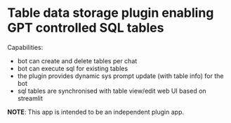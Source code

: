 # Table data storage plugin enabling GPT controlled SQL tables

Capabilities:
- bot can create and delete tables per chat
- bot can execute sql for existing tables
- the plugin provides dynamic sys prompt update (with table info) for the bot
- sql tables are synchronised with table view/edit web UI based on streamlit

**NOTE**: This app is intended to be an independent plugin app.
